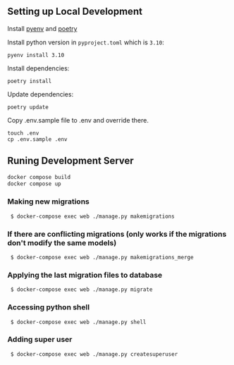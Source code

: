 ## Setting up Local Development

Install [pyenv](https://github.com/pyenv/pyenv) and  [poetry](https://github.com/python-poetry/poetry)

Install python version in `pyproject.toml` which is `3.10`:
```
pyenv install 3.10
```
Install dependencies:
```
poetry install
```
Update dependencies:
```
poetry update
```

Copy .env.sample file to .env and override there.
```
touch .env
cp .env.sample .env
```

## Runing Development Server

```bash
docker compose build
docker compose up
```

### Making new migrations

     $ docker-compose exec web ./manage.py makemigrations

### If there are conflicting migrations (only works if the migrations don't modify the same models)

     $ docker-compose exec web ./manage.py makemigrations_merge

### Applying the last migration files to database

     $ docker-compose exec web ./manage.py migrate

### Accessing python shell

     $ docker-compose exec web ./manage.py shell

### Adding super user

     $ docker-compose exec web ./manage.py createsuperuser
